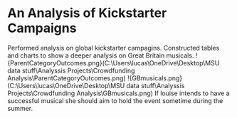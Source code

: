 # An Analysis of Kickstarter Campaigns
Performed analysis on global kickstarter campagins. Constructed tables and charts to show a deeper analysis on Great Britain musicals.
!{ParentCategoryOutcomes.png}(C:\Users\lucas\OneDrive\Desktop\MSU data stuff\Analyssis Projects\Crowdfunding Analysis\ParentCategoryOutcomes.png)
!{GBmusicals.png}(C:\Users\lucas\OneDrive\Desktop\MSU data stuff\Analyssis Projects\Crowdfunding Analysis\GBmusicals.png)
If louise intends to have a successful musical she should aim to hold the event sometime during the summer.
